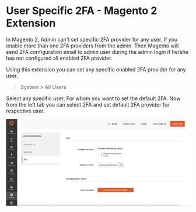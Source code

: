 # User Specific 2FA - Magento 2 Extension 

In Magento 2, Admin can't set specific 2FA provider for any user. If you enable more than one 2FA providers from the admin. Then Magento will send 2FA configuration email to admin user during the admin login if he/she has not configured all enabled 2FA provider.

Using this extension you can set any specific enabled 2FA provider for any user. 

> System > All Users  

Select any specific user, For whom you want to set the default 2FA. Now from the left tab you can select 2FA and set default 2FA provider for respective user.

![2FA Default Provider Option](https://raw.githubusercontent.com/sanchit-redmonks/repo-images/master/magento2-module-admin-user-specific-2fa/2FA-Default.png)
